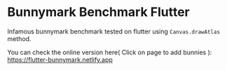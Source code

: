 # Bunnymark Benchmark Flutter

Infamous bunnymark benchmark tested on flutter using `Canvas.drawAtlas` method. 

You can check the online version here( Click on page to add bunnies ):  
https://flutter-bunnymark.netlify.app